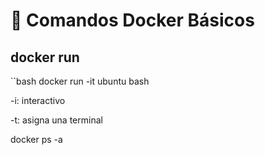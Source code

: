 # 🐳 Comandos Docker Básicos

## docker run

``bash
docker run -it ubuntu bash

-i: interactivo

-t: asigna una terminal

docker ps -a